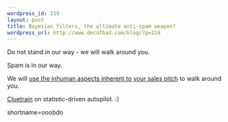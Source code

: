 ```yaml
--- 
wordpress_id: 219
layout: post
title: Bayesian filters, the ultimate anti-spam weapon?
wordpress_url: http://www.decafbad.com/blog/?p=219
---
```

<p>Do not stand in our way - we will walk around you.</p>
<p>Spam is in our way.</p>
<p>We will <a href="http://www.paulgraham.com/spam.html">use the inhuman aspects inherent to your sales pitch</a> to walk around you.</p>
<p><a href="http://www.cluetrain.com">Cluetrain</a> on statistic-driven autopilot.  :)</p>
<!--more-->
shortname=ooobdo
